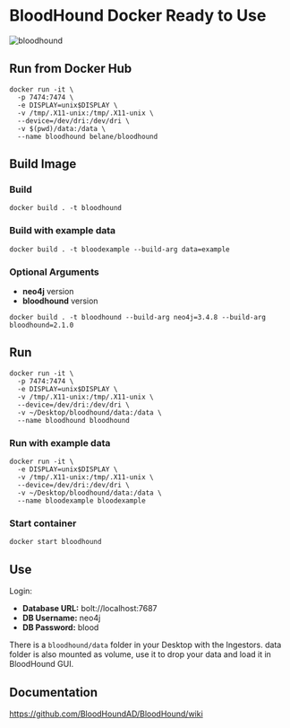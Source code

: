 # BloodHound Docker Ready to Use
![bloodhound](https://user-images.githubusercontent.com/17031267/48985201-6f587a00-f105-11e8-8355-98e38e08cc5e.png)

## Run from Docker Hub
```
docker run -it \
  -p 7474:7474 \
  -e DISPLAY=unix$DISPLAY \
  -v /tmp/.X11-unix:/tmp/.X11-unix \
  --device=/dev/dri:/dev/dri \
  -v $(pwd)/data:/data \
  --name bloodhound belane/bloodhound
```

## Build Image
### Build
`docker build . -t bloodhound`

### Build with example data
`docker build . -t bloodexample --build-arg data=example`
### Optional Arguments
- **neo4j** version
- **bloodhound** version

`docker build . -t bloodhound --build-arg neo4j=3.4.8 --build-arg bloodhound=2.1.0`

## Run
```
docker run -it \
  -p 7474:7474 \
  -e DISPLAY=unix$DISPLAY \
  -v /tmp/.X11-unix:/tmp/.X11-unix \
  --device=/dev/dri:/dev/dri \
  -v ~/Desktop/bloodhound/data:/data \
  --name bloodhound bloodhound
```
### Run with example data
```
docker run -it \
  -e DISPLAY=unix$DISPLAY \
  -v /tmp/.X11-unix:/tmp/.X11-unix \
  --device=/dev/dri:/dev/dri \
  -v ~/Desktop/bloodhound/data:/data \
  --name bloodexample bloodexample
```

### Start container
```
docker start bloodhound
```

## Use
Login:
- **Database URL:** bolt://localhost:7687
- **DB Username:** neo4j
- **DB Password:** blood

There is a `bloodhound/data` folder in your Desktop with the Ingestors.
data folder is also mounted as volume, use it to drop your data and load it in  BloodHound GUI.

## Documentation
https://github.com/BloodHoundAD/BloodHound/wiki
